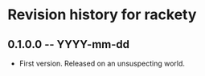 # Revision history for rackety

## 0.1.0.0 -- YYYY-mm-dd

* First version. Released on an unsuspecting world.
